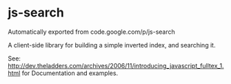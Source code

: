 # js-search
Automatically exported from code.google.com/p/js-search

A client-side library for building a simple inverted index, and searching it.

See: http://dev.theladders.com/archives/2006/11/introducing_javascript_fulltex_1.html for Documentation and examples.
